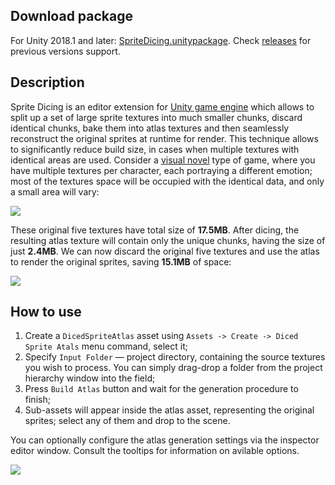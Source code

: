## Download package
For Unity 2018.1 and later: [SpriteDicing.unitypackage](https://github.com/Elringus/SpriteDicing/releases/download/v0.1-alpha/SpriteDicing.unitypackage). Check [releases](https://github.com/Elringus/SpriteDicing/releases) for previous versions support.

## Description
Sprite Dicing is an editor extension for [Unity game engine](https://unity3d.com/) which allows to split up a set of large sprite textures into much smaller chunks, discard identical chunks, bake them into atlas textures and then seamlessly reconstruct the original sprites at runtime for render. 
This technique allows to significantly reduce build size, in cases when multiple textures with identical areas are used. Consider a [visual novel](https://en.wikipedia.org/wiki/Visual_novel) type of game, where you have multiple textures per character, each portraying a different emotion; most of the textures space will be occupied with the identical data, and only a small area will vary:

![](https://i.gyazo.com/af08d141e7a08b6a8e2ef60c07332bbf.png)

These original five textures have total size of **17.5MB**. After dicing, the resulting atlas texture will contain only the unique chunks, having the size of just **2.4MB**. We can now discard the original five textures and use the atlas to render the original sprites, saving **15.1MB** of space:

![](https://i.gyazo.com/7f79936fc714abcc342ae348478b9c8e.gif)

## How to use
1. Create a `DicedSpriteAtlas` asset using `Assets -> Create -> Diced Sprite Atals` menu command, select it;
2. Specify `Input Folder` — project directory, containing the source textures you wish to process. You can simply drag-drop a folder from the project hierarchy window into the field;
3. Press `Build Atlas` button and wait for the generation procedure to finish;
4. Sub-assets will appear inside the atlas asset, representing the original sprites; select any of them and drop to the scene.

You can optionally configure the atlas generation settings via the inspector editor window. Consult the tooltips for information on avilable options.

![](https://i.gyazo.com/1453dba6e6923db7e314fad16198dd3c.png)

